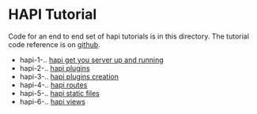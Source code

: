 # HAPI Tutorial

Code for an end to end set of hapi tutorials is in this directory.
The tutorial code reference is on
[github](https://futurestud.io/tutorials/hapi-get-your-server-up-and-running).

 - hapi-1-.. [hapi get you server up and running](https://futurestud.io/tutorials/hapi-get-your-server-up-and-running)
 - hapi-2-.. [hapi plugins](https://futurestud.io/tutorials/hapi-extend-your-server-functionality-with-plugins)
 - hapi-3-.. [hapi plugins creation](https://futurestud.io/tutorials/hapi-create-your-own-custom-plugin)
 - hapi-4-.. [hapi routes](https://futurestud.io/tutorials/hapi-route-handling-and-drive-traffic-to-your-server)
 - hapi-5-.. [hapi static files](https://futurestud.io/tutorials/hapi-how-to-serve-static-files-images-js-etc)
 - hapi-6-.. [hapi views](https://futurestud.io/tutorials/hapi-how-to-render-views)
